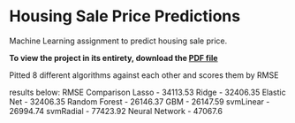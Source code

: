 # Housing Sale Price Predictions
 Machine Learning assignment to predict housing sale price.

<strong>To view the project in its entirety, download the <a href="https://github.com/nathankrasinski/Housing_Sale_Price/blob/main/ML_Assignment%205.pdf">PDF file</a></strong>

Pitted 8 different algorithms against each other and scores them by RMSE

results below:
RMSE Comparison
Lasso - 34113.53
Ridge - 32406.35
Elastic Net - 32406.35
Random Forest - 26146.37
GBM - 26147.59
svmLinear - 26994.74
svmRadial - 77423.92
Neural Network - 47067.6
